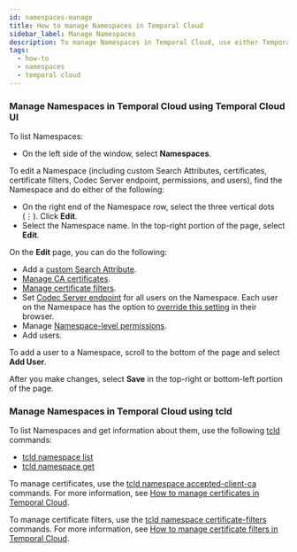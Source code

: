 ```yaml
---
id: namespaces-manage
title: How to manage Namespaces in Temporal Cloud
sidebar_label: Manage Namespaces
description: To manage Namespaces in Temporal Cloud, use either Temporal Cloud UI or tcld.
tags:
  - how-to
  - namespaces
  - temporal cloud
---
```


<!--- How to manage Namespaces in Temporal Cloud using Temporal Cloud UI --->

### Manage Namespaces in Temporal Cloud using Temporal Cloud UI

To list Namespaces:

- On the left side of the window, select **Namespaces**.

To edit a Namespace (including custom Search Attributes, certificates, certificate filters, Codec Server endpoint, permissions, and users), find the Namespace and do either of the following:

- On the right end of the Namespace row, select the three vertical dots (⋮). Click **Edit**.
- Select the Namespace name. In the top-right portion of the page, select **Edit**.

On the **Edit** page, you can do the following:

- Add a [custom Search Attribute](/visibility#custom-search-attributes).
- [Manage CA certificates](/cloud/certificates-intro).
- [Manage certificate filters](/cloud/certificates-intro#manage-certificate-filters-using-temporal-cloud-ui).
- Set [Codec Server endpoint](/production-readiness/develop#set-your-codec-server-endpoints-with-web-ui-and-cli) for all users on the Namespace.
  Each user on the Namespace has the option to [override this setting](/production-readiness/develop#web-ui) in their browser.
- Manage [Namespace-level permissions](/cloud/#namespace-level-permissions).
- Add users.

To add a user to a Namespace, scroll to the bottom of the page and select **Add User**.

After you make changes, select **Save** in the top-right or bottom-left portion of the page.

<!--- How to manage Namespaces in Temporal Cloud using tcld --->

### Manage Namespaces in Temporal Cloud using tcld

To list Namespaces and get information about them, use the following [tcld](/cloud/tcld/) commands:

- [tcld namespace list](/cloud/tcld/namespace/list)
- [tcld namespace get](/cloud/tcld/namespace/get)

To manage certificates, use the [tcld namespace accepted-client-ca](/cloud/tcld/namespace/accepted-client-ca/index) commands.
For more information, see [How to manage certificates in Temporal Cloud](/cloud/certificates-intro).

To manage certificate filters, use the [tcld namespace certificate-filters](/cloud/tcld/namespace/certificate-filters/index) commands.
For more information, see [How to manage certificate filters in Temporal Cloud](/cloud/certificates-intro#manage-certificate-filters).
